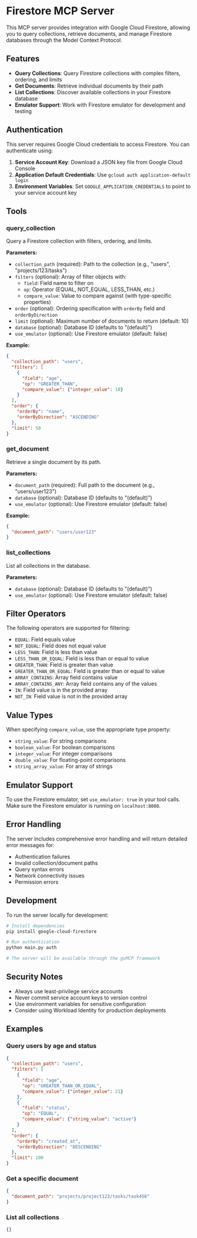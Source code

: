 # Firestore MCP Server

This MCP server provides integration with Google Cloud Firestore, allowing you to query collections, retrieve documents, and manage Firestore databases through the Model Context Protocol.

## Features

- **Query Collections**: Query Firestore collections with complex filters, ordering, and limits
- **Get Documents**: Retrieve individual documents by their path
- **List Collections**: Discover available collections in your Firestore database
- **Emulator Support**: Work with Firestore emulator for development and testing

## Authentication

This server requires Google Cloud credentials to access Firestore. You can authenticate using:

1. **Service Account Key**: Download a JSON key file from Google Cloud Console
2. **Application Default Credentials**: Use `gcloud auth application-default login`
3. **Environment Variables**: Set `GOOGLE_APPLICATION_CREDENTIALS` to point to your service account key

## Tools

### query_collection

Query a Firestore collection with filters, ordering, and limits.

**Parameters:**
- `collection_path` (required): Path to the collection (e.g., "users", "projects/123/tasks")
- `filters` (optional): Array of filter objects with:
  - `field`: Field name to filter on
  - `op`: Operator (EQUAL, NOT_EQUAL, LESS_THAN, etc.)
  - `compare_value`: Value to compare against (with type-specific properties)
- `order` (optional): Ordering specification with `orderBy` field and `orderByDirection`
- `limit` (optional): Maximum number of documents to return (default: 10)
- `database` (optional): Database ID (defaults to "(default)")
- `use_emulator` (optional): Use Firestore emulator (default: false)

**Example:**
```json
{
  "collection_path": "users",
  "filters": [
    {
      "field": "age",
      "op": "GREATER_THAN",
      "compare_value": {"integer_value": 18}
    }
  ],
  "order": {
    "orderBy": "name",
    "orderByDirection": "ASCENDING"
  },
  "limit": 50
}
```

### get_document

Retrieve a single document by its path.

**Parameters:**
- `document_path` (required): Full path to the document (e.g., "users/user123")
- `database` (optional): Database ID (defaults to "(default)")
- `use_emulator` (optional): Use Firestore emulator (default: false)

**Example:**
```json
{
  "document_path": "users/user123"
}
```

### list_collections

List all collections in the database.

**Parameters:**
- `database` (optional): Database ID (defaults to "(default)")
- `use_emulator` (optional): Use Firestore emulator (default: false)

## Filter Operators

The following operators are supported for filtering:

- `EQUAL`: Field equals value
- `NOT_EQUAL`: Field does not equal value
- `LESS_THAN`: Field is less than value
- `LESS_THAN_OR_EQUAL`: Field is less than or equal to value
- `GREATER_THAN`: Field is greater than value
- `GREATER_THAN_OR_EQUAL`: Field is greater than or equal to value
- `ARRAY_CONTAINS`: Array field contains value
- `ARRAY_CONTAINS_ANY`: Array field contains any of the values
- `IN`: Field value is in the provided array
- `NOT_IN`: Field value is not in the provided array

## Value Types

When specifying `compare_value`, use the appropriate type property:

- `string_value`: For string comparisons
- `boolean_value`: For boolean comparisons
- `integer_value`: For integer comparisons
- `double_value`: For floating-point comparisons
- `string_array_value`: For array of strings

## Emulator Support

To use the Firestore emulator, set `use_emulator: true` in your tool calls. Make sure the Firestore emulator is running on `localhost:8080`.

## Error Handling

The server includes comprehensive error handling and will return detailed error messages for:

- Authentication failures
- Invalid collection/document paths
- Query syntax errors
- Network connectivity issues
- Permission errors

## Development

To run the server locally for development:

```bash
# Install dependencies
pip install google-cloud-firestore

# Run authentication
python main.py auth

# The server will be available through the guMCP framework
```

## Security Notes

- Always use least-privilege service accounts
- Never commit service account keys to version control
- Use environment variables for sensitive configuration
- Consider using Workload Identity for production deployments

## Examples

### Query users by age and status
```json
{
  "collection_path": "users",
  "filters": [
    {
      "field": "age",
      "op": "GREATER_THAN_OR_EQUAL",
      "compare_value": {"integer_value": 21}
    },
    {
      "field": "status",
      "op": "EQUAL",
      "compare_value": {"string_value": "active"}
    }
  ],
  "order": {
    "orderBy": "created_at",
    "orderByDirection": "DESCENDING"
  },
  "limit": 100
}
```

### Get a specific document
```json
{
  "document_path": "projects/project123/tasks/task456"
}
```

### List all collections
```json
{}
```

